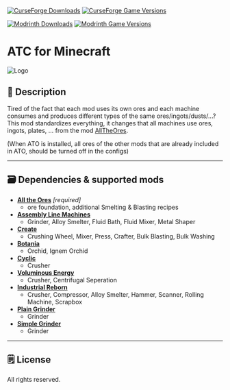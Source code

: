 [![CurseForge Downloads](https://cf.way2muchnoise.eu/560350.svg?badge_style=for_the_badge)][cf_mod] [![CurseForge Game Versions](https://cf.way2muchnoise.eu/versions/560350.svg?badge_style=for_the_badge)][cf_mod]

[![Modrinth Downloads](https://img.shields.io/modrinth/dt/at9kXzou?label=Modrinth&logo=modrinth&style=for-the-badge)][mr_mod] [![Modrinth Game Versions](https://img.shields.io/modrinth/game-versions/at9kXzou?label=Available%20for&logo=modrinth&style=for-the-badge)][mr_mod]

# ATC for Minecraft

![Logo](https://media.forgecdn.net/avatars/thumbnails/495/406/64/64/637808747588619650.png)

## 📖 Description

Tired of the fact that each mod uses its own ores and each machine consumes and produces different types of the same ores/ingots/dusts/...? This mod standardizes everything, it changes that all machines use ores, ingots, plates, ... from the mod [AllTheOres](https://www.curseforge.com/minecraft/mc-mods/ato).

(When ATO is installed, all ores of the other mods that are already included in ATO, should be turned off in the configs)
 
-----

## 🗃️ Dependencies & supported mods


- **[All the Ores][ato]** *[required]*
  -  ore foundation, additional Smelting & Blasting recipes
- **[Assembly Line Machines][alm]** 
   -  Grinder, Alloy Smelter, Fluid Bath, Fluid Mixer, Metal Shaper
- **[Create][create]**
   - Crushing Wheel, Mixer, Press, Crafter, Bulk Blasting, Bulk Washing
- **[Botania][botania]**
   - Orchid, Ignem Orchid    
- **[Cyclic][cyclic]**
   - Crusher
- **[Voluminous Energy][ve]**
   - Crusher, Centrifugal Seperation     
- **[Industrial Reborn][ir]**
   - Crusher, Compressor, Alloy Smelter, Hammer, Scanner, Rolling Machine, Scrapbox
- **[Plain Grinder][pg]**
   - Grinder 
- **[Simple Grinder][sg]**
   - Grinder
  
-----

## 🗒️ License

All rights reserved.

[cf_mod]: https://legacy.curseforge.com/minecraft/mc-mods/all-the-compatibility
[mr_mod]: https://modrinth.com/mod/all-the-compatibility

[ato]: https://www.curseforge.com/minecraft/mc-mods/ato
[alm]: https://www.curseforge.com/minecraft/mc-mods/assemblylinemachines
[create]: https://www.curseforge.com/minecraft/mc-mods/create
[botania]: https://www.curseforge.com/minecraft/mc-mods/botania
[cyclic]: https://www.curseforge.com/minecraft/mc-mods/cyclic
[ve]: https://www.curseforge.com/minecraft/mc-mods/voluminous-energy
[ir]: https://www.curseforge.com/minecraft/mc-mods/industrial-reborn
[pg]: https://www.curseforge.com/minecraft/mc-mods/plain-grinder
[sg]: https://www.curseforge.com/minecraft/mc-mods/simple-grinder

